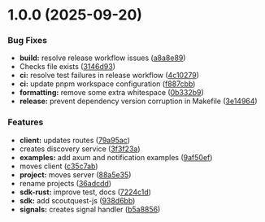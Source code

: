 # 1.0.0 (2025-09-20)


### Bug Fixes

* **build:** resolve release workflow issues ([a8a8e89](https://github.com/RomainDECOSTER/scoutquest/commit/a8a8e89c4527e02f48b88ab78b67db77a3cee2e3))
* Checks file exists ([3146d93](https://github.com/RomainDECOSTER/scoutquest/commit/3146d93076b301c90834c166605979a2cd562041))
* **ci:** resolve test failures in release workflow ([4c10279](https://github.com/RomainDECOSTER/scoutquest/commit/4c102795e9898f0545dcfa9ea860278cfeb5004e))
* **ci:** update pnpm workspace configuration ([f887cbb](https://github.com/RomainDECOSTER/scoutquest/commit/f887cbb54a00ede6f9a42b47ed45a52d1d5025fe))
* **formatting:** remove some extra whitespace ([0b332b9](https://github.com/RomainDECOSTER/scoutquest/commit/0b332b92f136c733c6f6dee8728d94d41b9ac4bf))
* **release:** prevent dependency version corruption in Makefile ([3e14964](https://github.com/RomainDECOSTER/scoutquest/commit/3e149648f72b0b10cf3965ab3286c8abd63906a3))


### Features

* **client:** updates routes ([79a95ac](https://github.com/RomainDECOSTER/scoutquest/commit/79a95ac2f770f36edc948808bec9b1ef90395c5e))
* creates discovery service ([3f3f23a](https://github.com/RomainDECOSTER/scoutquest/commit/3f3f23ad49d06122c97da0c7b7f6cad74c50d7c3))
* **examples:** add axum and notification examples ([9af50ef](https://github.com/RomainDECOSTER/scoutquest/commit/9af50ef06e2ee7e375249d6b4232a4b5f70a9861))
* moves client ([c35c7ab](https://github.com/RomainDECOSTER/scoutquest/commit/c35c7ab0614783e950726bda76646ec561f3e1a9))
* **project:** moves server ([88a5e35](https://github.com/RomainDECOSTER/scoutquest/commit/88a5e355f7f834e578a5b9068d68b5473dcd4d8a))
* rename projects ([36adcdd](https://github.com/RomainDECOSTER/scoutquest/commit/36adcddc6302dcab008c07288a7288f2a6f4e474))
* **sdk-rust:** improve test, docs ([7224c1d](https://github.com/RomainDECOSTER/scoutquest/commit/7224c1d9096531022a2f1ed23af3649eef0efd92))
* **sdk:** add scoutquest-js ([938d6bb](https://github.com/RomainDECOSTER/scoutquest/commit/938d6bbbee750554da40133d881db5118287ab95))
* **signals:** creates signal handler ([b5a8856](https://github.com/RomainDECOSTER/scoutquest/commit/b5a8856b2f44d60511bb757e7e1e11a8b7889d1a))
